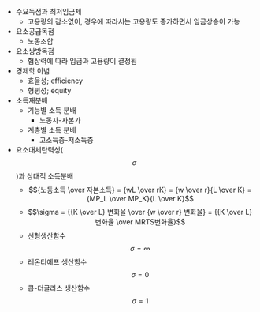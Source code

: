 - 수요독점과 최저임금제
	- 고용량의 감소없이, 경우에 따라서는 고용량도 증가하면서 임금상승이 가능
- 요소공급독점
	- 노동조합
- 요소쌍방독점
	- 협상력에 따라 임금과 고용량이 결정됨
- 경제학 이념
	- 효율성; efficiency
	- 형평성; equity
- 소득재분배
	- 기능별 소득 분배
		- 노동자-자본가
	- 계층별 소득 분배
		- 고소득층-저소득층
- 요소대체탄력성($$\sigma$$)과 상대적 소득분배
	- $${노동소득 \over 자본소득} = {wL \over rK} = {w \over r}{L \over K} = {MP_L \over MP_K}{L \over K}$$
	- $$\sigma = {{K \over L} 변화율 \over {w \over r} 변화율} = {{K \over L} 변화율 \over MRTS변화율}$$
	- 선형생산함수 $$\sigma = \infty$$
	- 레온티에프 생산함수 $$\sigma = 0$$
	- 콥-더글라스 생산함수 $$\sigma = 1$$